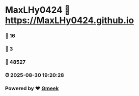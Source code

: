 # MaxLHy0424 :link: https://MaxLHy0424.github.io 
### :page_facing_up: [16](https://MaxLHy0424.github.io/tag.html) 
### :speech_balloon: 3 
### :hibiscus: 48527 
### :alarm_clock: 2025-08-30 19:20:28 
### Powered by :heart: [Gmeek](https://github.com/Meekdai/Gmeek)
